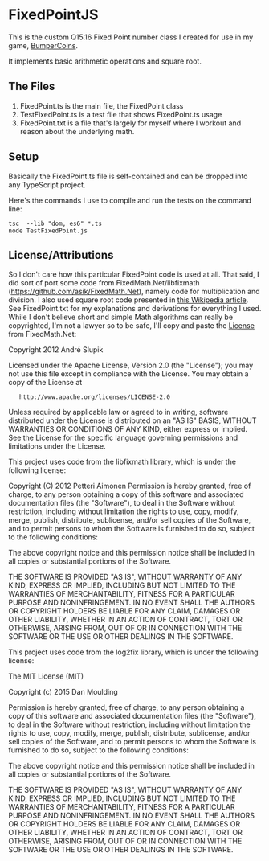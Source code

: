 # FixedPointJS
This is the custom Q15.16 Fixed Point number class I created for use in my game, [BumperCoins](https://bumpercoins.io/).

It implements basic arithmetic operations and square root.

## The Files
1. FixedPoint.ts is the main file, the FixedPoint class
2. TestFixedPoint.ts is a test file that shows FixedPoint.ts usage
3. FixedPoint.txt is a file that's largely for myself where I workout and reason about the underlying math.

## Setup
Basically the FixedPoint.ts file is self-contained and can be dropped into any TypeScript project.

Here's the commands I use to compile and run the tests on the command line:
```
tsc  --lib "dom, es6" *.ts
node TestFixedPoint.js
```

## License/Attributions
So I don't care how this particular FixedPoint code is used at all. That said, I did sort of port some code from FixedMath.Net/libfixmath (https://github.com/asik/FixedMath.Net), namely code for multiplication and division.  I also used square root code presented in [this Wikipedia article](https://en.m.wikipedia.org/wiki/Methods_of_computing_square_roots#Digit-by-digit_calculation). See FixedPoint.txt for my explanations and derivations for everything I used. While I don't believe short and simple Math algorithms can really be copyrighted, I'm not a lawyer so to be safe, I'll copy and paste the [License](https://github.com/asik/FixedMath.Net/blob/master/LICENSE.txt) from FixedMath.Net:

Copyright 2012 André Slupik

   Licensed under the Apache License, Version 2.0 (the "License");
   you may not use this file except in compliance with the License.
   You may obtain a copy of the License at

       http://www.apache.org/licenses/LICENSE-2.0

   Unless required by applicable law or agreed to in writing, software
   distributed under the License is distributed on an "AS IS" BASIS,
   WITHOUT WARRANTIES OR CONDITIONS OF ANY KIND, either express or implied.
   See the License for the specific language governing permissions and
   limitations under the License.

This project uses code from the libfixmath library, which is under the following license:

Copyright (C) 2012 Petteri Aimonen
Permission is hereby granted, free of charge, to any person obtaining a copy of this software and associated documentation files (the "Software"), to deal in the Software without restriction, including without limitation the rights to use, copy, modify, merge, publish, distribute, sublicense, and/or sell copies of the Software, and to permit persons to whom the Software is furnished to do so, subject to the following conditions:

The above copyright notice and this permission notice shall be included in all copies or substantial portions of the Software.

THE SOFTWARE IS PROVIDED "AS IS", WITHOUT WARRANTY OF ANY KIND, EXPRESS OR IMPLIED, INCLUDING BUT NOT LIMITED TO THE WARRANTIES OF MERCHANTABILITY, FITNESS FOR A PARTICULAR PURPOSE AND NONINFRINGEMENT. IN NO EVENT SHALL THE AUTHORS OR COPYRIGHT HOLDERS BE LIABLE FOR ANY CLAIM, DAMAGES OR OTHER LIABILITY, WHETHER IN AN ACTION OF CONTRACT, TORT OR OTHERWISE, ARISING FROM, OUT OF OR IN CONNECTION WITH THE SOFTWARE OR THE USE OR OTHER DEALINGS IN THE SOFTWARE.

This project uses code from the log2fix library, which is under the following license:

The MIT License (MIT)

Copyright (c) 2015 Dan Moulding

Permission is hereby granted, free of charge, to any person obtaining a copy of this software and associated documentation files (the "Software"), to deal in the Software without restriction, including without limitation the rights to use, copy, modify, merge, publish, distribute, sublicense, and/or sell copies of the Software, and to permit persons to whom the Software is furnished to do so, subject to the following conditions:

The above copyright notice and this permission notice shall be included in all copies or substantial portions of the Software.

THE SOFTWARE IS PROVIDED "AS IS", WITHOUT WARRANTY OF ANY KIND, EXPRESS OR IMPLIED, INCLUDING BUT NOT LIMITED TO THE WARRANTIES OF MERCHANTABILITY, FITNESS FOR A PARTICULAR PURPOSE AND NONINFRINGEMENT. IN NO EVENT SHALL THE AUTHORS OR COPYRIGHT HOLDERS BE LIABLE FOR ANY CLAIM, DAMAGES OR OTHER LIABILITY, WHETHER IN AN ACTION OF CONTRACT, TORT OR OTHERWISE, ARISING FROM, OUT OF OR IN CONNECTION WITH THE SOFTWARE OR THE USE OR OTHER DEALINGS IN THE SOFTWARE.


